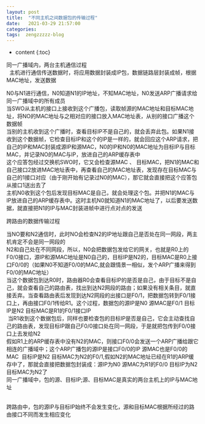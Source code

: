 ```yaml
---
layout: post
title:  "不同主机之间数据包的传输过程"
date:   2021-03-29 21:57:00
categories: 
tags:  zengzzzzz-blog
---
```


* content
{:toc}

同一广播域内，两台主机通信过程  
&nbsp; 主机进行通信传送数据时，将应用数据封装成IP包，数据链路层封装成帧，根据MAC地址，发送数据  
  
N0与N1进行通信，N0知道N1的IP地址，不知MAC地址，N0发送ARP广播请求给同一广播域中的所有成员  
当SWO从主机的接口上接收到这个广播包，读取帧源的MAC地址和目标MAC地址，将NO的MAC地址与之相对应的接口放入MAC地址表，从别的接口广播这个数据帧  
当别的主机收到这个广播时，查看目标IP不是自己的，就会丢弃此包。如果N1接收到这个数据帧，它检查目标IP和这个的IP是一样的，就会回应这个ARP请求，把自己的IP和MAC封装成源IP和源MAC，N0的IP和N0的MAC地址为目标IP与目标MAC，并记录NO的MAC与IP，放进自己的ARP缓存表中  
这个应答包经过交换机SWO时，它又会检查源MAC&nbsp;、 目标MAC，把N1的MAC和自己接口2放进MAC地址表中，再查看自己的MAC地址表，发现存在目标MAC与自己的1接口对应（由于刚开始有记录过N0的MAC），那它就会直接把这个应答包从接口1送出去了  
主机N0收到这个包后发现目标MAC是自己，就会处理这个包。并把N1的MAC与IP放进自己的ARP缓存表中。这时主机N0就知道N1的MAC地址了，以后要发送数据，就直接把N1的IP与MAC封装进帧中进行点对点的发送  
  
跨路由的数据传输过程  
  
当NO要和N2通信时，此时NO会检查N2的IP地址跟自己是否处在同一网段，两主机肯定不会是同一网段的  
N2和自己处在不同网段，所以，N0会把数据包发给它的网关，也就是R0上的F0/0接口，源IP和源MAC地址是N0自己的，目标IP是N2的，目标MAC是R0上接口F0/0的（如果N0不知道F0/0的MAC,就会跟情景一相似，发个ARP广播来得到F0/0的MAC地址）  
当这个数据包到达R0时，路由器R0会查看目标IP的是否是自己，由于目标不是自己，就会查看自己的路由表，找出到达N2网段的路由；如果没有相关条目，就直接丢弃。当查看路由表后发现到达N2网段的出接口是F0/1，把数据包转到F0/1接口上，再由接口F0/1传给R1。这个过程，数据包的源IP是N0 源MAC是F0/1 目标IP是N2 目标MAC是R1的F0/1接口IP&nbsp;  
&nbsp;当R1收到这个数据包后，同样也要检查包的目标IP是否是自己，它会主动查找自己的路由表，发现目标IP跟自己F0/0接口处在同一网段，于是就把包传到F0/0接口上去发给N2&nbsp;  
假如R1上的ARP缓存表中没有N2的MAC，则接口F0/0会发送一个ARP广播给跟它相连的广播域中；这个ARP广播包的源IP是接口F0/0的IP 源MAC也是F0/0的MAC&nbsp; 目标IP是N2 目标MAC为N2的F0/1,假如N2的MAC地址已经在R1的ARP缓存中了，那就会直接把数据包封装成：源IP为N0 源MAC为R1的F0/0 目标IP为N2 目标MAC为N2了  
同一广播域中，包的源、目标IP;源、目标MAC是真实的两台主机上的IP与MAC地址  
  
&nbsp;  
跨路由中，包的源IP与目标IP始终不会发生变化，源和目标MAC根据所经过的路由接口不同而发生相应变化  
  

